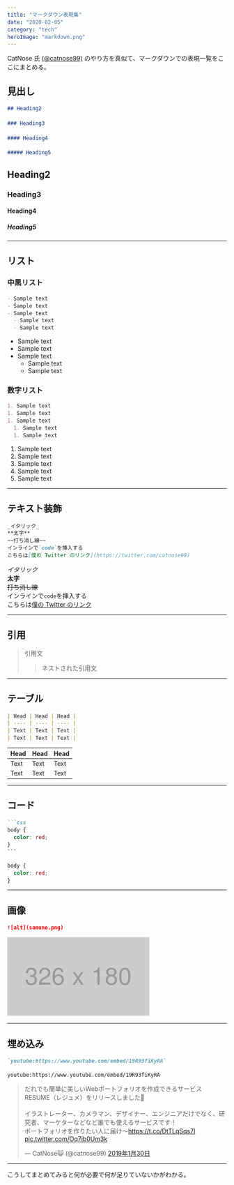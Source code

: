 ```yaml
---
title: "マークダウン表現集"
date: "2020-02-05"
category: "tech"
heroImage: "markdown.png"
---
```


CatNose 氏 [(@catnose99)](https://twitter.com/catnose99) のやり方を真似て、マークダウンでの表現一覧をここにまとめる。

## 見出し

```Markdown
## Heading2

### Heading3

#### Heading4

##### Heading5
```

## Heading2

### Heading3

#### Heading4

##### Heading5

---

## リスト

### 中黒リスト

```Markdown
- Sample text
- Sample text
- Sample text
  - Sample text
  - Sample text
```

- Sample text
- Sample text
- Sample text
  - Sample text
  - Sample text

### 数字リスト

```Markdown
1. Sample text
1. Sample text
1. Sample text
  1. Sample text
  1. Sample text
```

1. Sample text
1. Sample text
1. Sample text
1. Sample text
1. Sample text

---

## テキスト装飾

```Markdown
_イタリック_
**太字**
~~打ち消し線~~
インラインで`code`を挿入する
こちらは[僕の Twitter のリンク](https://twitter.com/catnose99)
```

_イタリック_  
**太字**  
~~打ち消し線~~  
インラインで`code`を挿入する  
こちらは[僕の Twitter のリンク](https://twitter.com/catnose99)

---

## 引用

> 引用文
>
> > ネストされた引用文

---

## テーブル

```Markdown
| Head | Head | Head |
| ---- | ---- | ---- |
| Text | Text | Text |
| Text | Text | Text |
```

| Head | Head | Head |
| ---- | ---- | ---- |
| Text | Text | Text |
| Text | Text | Text |

---

## コード

````Markdown
```css
body {
  color: red;
}
```
````

```css
body {
  color: red;
}
```

---

## 画像

```Markdown
![alt](samune.png)
```

![alt](samune.png)

---

## 埋め込み

```Markdown
`youtube:https://www.youtube.com/embed/19R93fiKyRA`
```

`youtube:https://www.youtube.com/embed/19R93fiKyRA`

<blockquote class="twitter-tweet" data-lang="ja">
  <p lang="ja" dir="ltr">だれでも簡単に美しいWebポートフォリオを作成できるサービス RESUME（レジュメ）をリリースしました🎉<br><br>イラストレーター、カメラマン、デザイナー、エンジニアだけでなく、研究者、マーケターなどなど誰でも使えるサービスです！<br>ポートフォリオを作りたい人に届け〜<a href="https://t.co/DtTLqSqs7I">https://t.co/DtTLqSqs7I</a> <a href="https://t.co/Oq7ib0Um3k">pic.twitter.com/Oq7ib0Um3k</a></p>&mdash; CatNose😺 (@catnose99) <a href="https://twitter.com/catnose99/status/1090554889816555520?ref_src=twsrc%5Etfw">2019年1月30日</a>
</blockquote>

---

こうしてまとめてみると何が必要で何が足りていないかがわかる。
